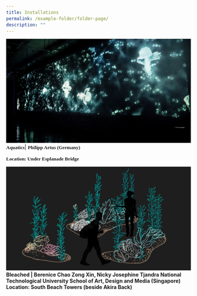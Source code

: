 ```yaml
---
title: Installations
permalink: /example-folder/folder-page/
description: ""
---
```

![Aquatics](/images/Installations/Aquatics.jpg)
<b><span style="font-size:10.0pt;line-height:100%;font-family:GothamHTF-Medium;
  mso-bidi-font-family:Calibri;mso-bidi-theme-font:minor-latin">Aquatics</span></b>|
<b><span style="font-size:10.0pt;line-height:100%;font-family:GothamHTF-Medium;
  mso-bidi-font-family:Calibri;mso-bidi-theme-font:minor-latin">Philipp Artus (Germany)</span></p>
<b><span style="font-size:10.0pt;line-height:100%;font-family:GothamHTF-Medium;
  mso-bidi-font-family:Calibri;mso-bidi-theme-font:minor-latin">Location: Under Esplanade Bridge</span></b>

![Bleached](/images/Installations/Bleached.jpg)
Bleached | Berenice Chao Zong Xin, Nicky Josephine Tjandra
National Technological University School of Art, Design and Media (Singapore)
Location: South Beach Towers (beside Akira Back)
